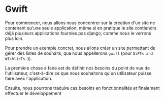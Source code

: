 Gwift
=====

Pour commencer, nous allons nous concentrer sur la création d'un site ne contenant qu'une seule application, même si en pratique le site contiendra déjà plusieurs applications fournies pas django, comme nous le verrons plus loin.

Pour prendre un exemple concret, nous allons créer un site permettant de gérer des listes de souhaits, que nous appellerons `gwift` (pour `GiFTs and WIshlisTs` :)).

La première chose à faire est de définir nos besoins du point de vue de l'utilisateur, c'est-à-dire ce que nous souhaitons qu'un utilisateur puisse faire avec l'application.

Ensuite, nous pourrons traduire ces besoins en fonctionnalités et finalement effectuer le développement


